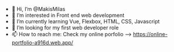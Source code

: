 - 👋 Hi, I’m @MakisMilas
- 👀 I’m interested in Front end web development
- 🌱 I’m currently learning Vue, Flexbox, HTML, CSS, Javascript
- 💞️ I’m looking for my first web developer role
- 📫 How to reach me: Check my online porfolio --> https://online-portfolio-a916d.web.app/

<!---
MakisMilas/MakisMilas is a ✨ special ✨ repository because its `README.md` (this file) appears on your GitHub profile.
You can click the Preview link to take a look at your changes.
--->
